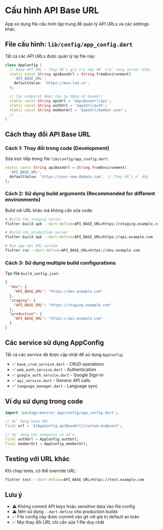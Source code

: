 # Cấu hình API Base URL

App sử dụng file cấu hình tập trung để quản lý API URLs và các settings khác.

## File cấu hình: `lib/config/app_config.dart`

Tất cả các API URLs được quản lý tại file này:

```dart
class AppConfig {
  // Base API URL - Thay đổi giá trị này để trỏ sang server khác
  static const String apiBaseUrl = String.fromEnvironment(
    'API_BASE_URL',
    defaultValue: 'https://mon.lad.vn',
  );

  // Các endpoint được tạo tự động từ baseUrl
  static const String apiUrl = '$apiBaseUrl/api';
  static const String authUrl = '$apiUrl/auth';
  static const String memberUrl = '$apiUrl/member-user';
  // ...
}
```

## Cách thay đổi API Base URL

### Cách 1: Thay đổi trong code (Development)

Sửa trực tiếp trong file `lib/config/app_config.dart`:

```dart
static const String apiBaseUrl = String.fromEnvironment(
  'API_BASE_URL',
  defaultValue: 'https://your-new-domain.com', // Thay đổi ở đây
);
```

### Cách 2: Sử dụng build arguments (Recommended for different environments)

Build với URL khác mà không cần sửa code:

```bash
# Build cho staging server
flutter build apk --dart-define=API_BASE_URL=https://staging.example.com

# Build cho production server
flutter build apk --dart-define=API_BASE_URL=https://api.example.com

# Run app với URL custom
flutter run --dart-define=API_BASE_URL=https://dev.example.com
```

### Cách 3: Sử dụng multiple build configurations

Tạo file `build_config.json`:

```json
{
  "dev": {
    "API_BASE_URL": "https://dev.example.com"
  },
  "staging": {
    "API_BASE_URL": "https://staging.example.com"
  },
  "production": {
    "API_BASE_URL": "https://api.example.com"
  }
}
```

## Các service sử dụng AppConfig

Tất cả các service đã được cập nhật để sử dụng `AppConfig`:

- ✅ `base_crud_service.dart` - CRUD operations
- ✅ `web_auth_service.dart` - Authentication
- ✅ `google_auth_service.dart` - Google Sign-In
- ✅ `api_service.dart` - Generic API calls
- ✅ `language_manager.dart` - Language sync

## Ví dụ sử dụng trong code

```dart
import 'package:monitor_app/config/app_config.dart';

// Sử dụng base URL
final url = '${AppConfig.apiBaseUrl}/custom-endpoint';

// Sử dụng các endpoint có sẵn
final authUrl = AppConfig.authUrl;
final memberUrl = AppConfig.memberUrl;
```

## Testing với URL khác

Khi chạy tests, có thể override URL:

```bash
flutter test --dart-define=API_BASE_URL=https://test.example.com
```

## Lưu ý

- ⚠️ Không commit API keys hoặc sensitive data vào file config
- ⚠️ Nên sử dụng `--dart-define` cho production builds
- ✅ File config này được commit vào git với giá trị default an toàn
- ✅ Mọi thay đổi URL chỉ cần sửa 1 file duy nhất
